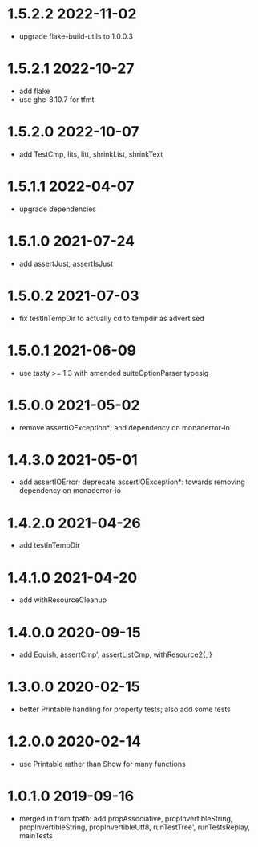 1.5.2.2 2022-11-02
==================
- upgrade flake-build-utils to 1.0.0.3

1.5.2.1 2022-10-27
==================
- add flake
- use ghc-8.10.7 for tfmt

1.5.2.0 2022-10-07
==================
- add TestCmp, lits, litt, shrinkList, shrinkText

1.5.1.1 2022-04-07
==================
- upgrade dependencies

1.5.1.0 2021-07-24
==================
- add assertJust, assertIsJust

1.5.0.2 2021-07-03
==================
- fix testInTempDir to actually cd to tempdir as advertised

1.5.0.1 2021-06-09
==================
- use tasty >= 1.3 with amended suiteOptionParser typesig

1.5.0.0 2021-05-02
==================
- remove assertIOException*; and dependency on monaderror-io

1.4.3.0 2021-05-01
==================
- add assertIOError; deprecate assertIOException*: towards removing dependency
  on monaderror-io

1.4.2.0 2021-04-26
==================
- add testInTempDir

1.4.1.0 2021-04-20
==================
- add withResourceCleanup

1.4.0.0 2020-09-15
==================
- add Equish, assertCmp', assertListCmp, withResource2{,'}

1.3.0.0 2020-02-15
==================
- better Printable handling for property tests; also add some tests

1.2.0.0 2020-02-14
==================
- use Printable rather than Show for many functions

1.0.1.0 2019-09-16
==================
- merged in from fpath: add propAssociative, propInvertibleString,
  propInvertibleString, propInvertibleUtf8, runTestTree', runTestsReplay,
  mainTests
